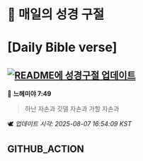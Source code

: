 # 🙏 매일의 성경 구절
# [Daily Bible verse]
## [![README에 성경구절 업데이트](https://github.com/DONGSUKA/first_test/actions/workflows/update-readme-bible.yml/badge.svg)](https://github.com/DONGSUKA/first_test/actions/workflows/update-readme-bible.yml)
<!-- START_BIBLE_VERSE -->
📖 **느헤미야 7:49**
> 하난 자손과 깃델 자손과 가할 자손과

🕊️ _업데이트 시각: 2025-08-07 16:54:09 KST_
  <!-- END_BIBLE_VERSE -->
## GITHUB_ACTION

